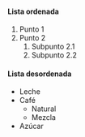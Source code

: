 #### Lista ordenada
1. Punto 1
2. Punto 2
   1. Subpunto 2.1
   2. Subpunto 2.2

#### Lista desordenada
* Leche
* Café
  - Natural
  - Mezcla
* Azúcar
